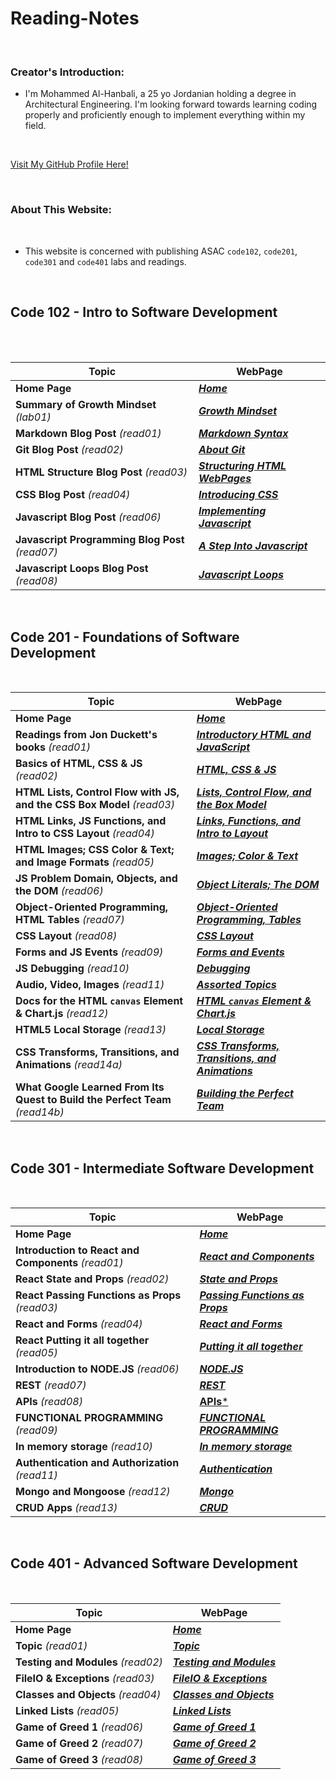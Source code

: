 # Reading-Notes

<br>

### Creator's Introduction:

- I'm Mohammed Al-Hanbali, a 25 yo Jordanian holding a degree in Architectural Engineering.
 I'm looking forward towards learning coding properly and proficiently enough to implement everything within my field.

<br>

[Visit My GitHub Profile Here!](https://github.com/Moha-AlHanbali)

<br>

### About This Website:

<br>

- This website is concerned with publishing ASAC `code102`, `code201`, `code301` and `code401` labs and readings.

<br>

## Code 102 - Intro to Software Development

<br>

<br>

**Topic**                                         |   **WebPage**
--------------------------------------------------|--------------------------------------------------
**Home Page**                                     |  [***Home***](README.md)
**Summary of Growth Mindset** *(lab01)*           |  [***Growth Mindset***](code102/lab01.md)
**Markdown Blog Post** *(read01)*                 |  [***Markdown Syntax***](code102/read01.md)
**Git Blog Post** *(read02)*                      |  [***About Git***](code102/read02.md)
**HTML Structure Blog Post** *(read03)*           |  [***Structuring HTML WebPages***](code102/read03.md)
**CSS Blog Post** *(read04)*                      |  [***Introducing CSS***](code102/read04.md)
**Javascript Blog Post** *(read06)*               |  [***Implementing Javascript***](code102/read06.md)
**Javascript Programming Blog Post** *(read07)*   |  [***A Step Into Javascript***](code102/read07.md)
**Javascript Loops Blog Post** *(read08)*         |  [***Javascript Loops***](code102/read08.md)

<br>

## Code 201 - Foundations of Software Development

<br>


**Topic**                                                                   |   **WebPage**
----------------------------------------------------------------------------|--------------------------------------------------
**Home Page**                                                               |  [***Home***](README.md)
**Readings from Jon Duckett's books** *(read01)*                            |  [***Introductory HTML and JavaScript***](code201/class-01.md)
**Basics of HTML, CSS & JS** *(read02)*                                     |  [***HTML, CSS & JS***](code201/class-02.md)
**HTML Lists, Control Flow with JS, and the CSS Box Model** *(read03)*      |  [***Lists, Control Flow, and the Box Model***](code201/class-03.md)
**HTML Links, JS Functions, and Intro to CSS Layout** *(read04)*            |  [***Links, Functions, and Intro to Layout***](code201/class-04.md)
**HTML Images; CSS Color & Text; and Image Formats** *(read05)*             |  [***Images; Color & Text***](code201/class-05.md)
**JS Problem Domain, Objects, and the DOM** *(read06)*                      |  [***Object Literals; The DOM***](code201/class-06.md)
**Object-Oriented Programming, HTML Tables** *(read07)*                     |  [***Object-Oriented Programming, Tables***](code201/class-07.md)
**CSS Layout** *(read08)*                                                   |  [***CSS Layout***](code201/class-08.md)
**Forms and JS Events** *(read09)*                                          |  [***Forms and Events***](code201/class-09.md)
**JS Debugging** *(read10)*                                                 |  [***Debugging***](code201/class-10.md)
**Audio, Video, Images** *(read11)*                                         |  [***Assorted Topics***](code201/class-11.md)
**Docs for the HTML `canvas` Element & Chart.js** *(read12)*                |  [***HTML `canvas` Element & Chart.js***](code201/class-12.md)
**HTML5  Local Storage** *(read13)*                                         |  [***Local Storage***](code201/class-13.md)
**CSS Transforms, Transitions, and Animations** *(read14a)*                 |  [***CSS Transforms, Transitions, and Animations***](code201/class-14a.md)
**What Google Learned From Its Quest to Build the Perfect Team** *(read14b)*|  [***Building the Perfect Team***](code201/class-14b.md)

<br>

## Code 301 - Intermediate Software Development

<br>


**Topic**                                                                   |   **WebPage**
----------------------------------------------------------------------------|--------------------------------------------------
**Home Page**                                                               |  [***Home***](README.md)
**Introduction to React and Components** *(read01)*                         |  [***React and Components***](code301/class01.md)
**React State and Props** *(read02)*                                        |  [***State and Props***](code301/class02.md)
**React Passing Functions as Props** *(read03)*                             |  [***Passing Functions as Props***](code301/class03.md)
**React and Forms** *(read04)*                                              |  [***React and Forms***](code301/class04.md)
**React Putting it all together** *(read05)*                                |  [***Putting it all together***](code301/class05.md)
**Introduction to NODE.JS** *(read06)*                                      |  [***NODE.JS***](code301/class06.md)
**REST** *(read07)*                                                         |  [***REST***](code301/class07.md)
**APIs** *(read08)*                                                         |  [**APIs***](code301/class08.md)
**FUNCTIONAL PROGRAMMING** *(read09)*                                       |  [***FUNCTIONAL PROGRAMMING***](code301/class09.md)
**In memory storage** *(read10)*                                            |  [***In memory storage***](code301/class10.md)
**Authentication and Authorization** *(read11)*                             |  [***Authentication***](code301/class11.md)
**Mongo and Mongoose** *(read12)*                                           |  [***Mongo***](code301/class12.md)
**CRUD Apps** *(read13)*                                                    |  [***CRUD***](code301/class13.md)

<br>

## Code 401 - Advanced Software Development

<br>


**Topic**                                                                   |   **WebPage**
----------------------------------------------------------------------------|--------------------------------------------------
**Home Page**                                                               |  [***Home***](README.md)
**Topic** *(read01)*                                                        |  [***Topic***](code401/class01.md)
**Testing and Modules** *(read02)*                                          |  [***Testing and Modules***](code401/class02.md)
**FileIO & Exceptions** *(read03)*                                          |  [***FileIO & Exceptions***](code401/class03.md)
**Classes and Objects** *(read04)*                                          |  [***Classes and Objects***](code401/class04.md)
**Linked Lists** *(read05)*                                                 |  [***Linked Lists***](code401/class05.md)
**Game of Greed 1** *(read06)*                                              |  [***Game of Greed 1***](code401/class06.md)
**Game of Greed 2** *(read07)*                                              |  [***Game of Greed 2***](code401/class07.md)
**Game of Greed 3** *(read08)*                                              |  [***Game of Greed 3***](code401/class08.md)


